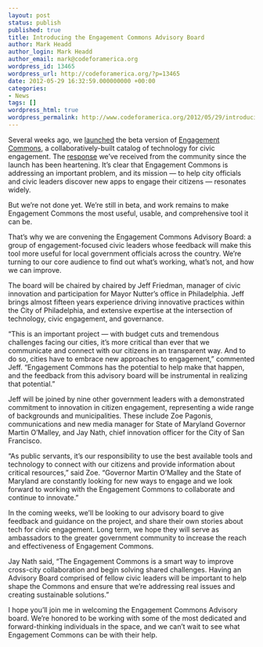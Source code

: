 ```yaml
---
layout: post
status: publish
published: true
title: Introducing the Engagement Commons Advisory Board
author: Mark Headd
author_login: Mark Headd
author_email: mark@codeforamerica.org
wordpress_id: 13465
wordpress_url: http://codeforamerica.org/?p=13465
date: 2012-05-29 16:32:59.000000000 +00:00
categories:
- News
tags: []
wordpress_html: true
wordpress_permalink: http://www.codeforamerica.org/2012/05/29/introducing-the-engagement-commons-advisory-board/
---
```


<p>Several weeks ago, we <a href="http://codeforamerica.org/2012/04/23/check-out-engagement-commons-beta-2/">launched</a> the beta version of <a href="http://civiccommons.org/engagement-commons">Engagement Commons</a>, a collaboratively-built catalog of technology for civic engagement. The <a href="http://storify.com/abhinemani/engagement-commons-launch">response</a> we’ve received from the community since the launch has been heartening. It’s clear that Engagement Commons is addressing an important problem, and its mission — to help city officials and civic leaders discover new apps to engage their citizens — resonates widely.</p>
<p>But we’re not done yet. We’re still in beta, and work remains to make Engagement Commons the most useful, usable, and comprehensive tool it can be.</p>
<p>That’s why we are convening the Engagement Commons Advisory Board: a group of engagement-focused civic leaders whose feedback will make this tool more useful for local government officials across the country. We’re turning to our core audience to find out what’s working, what’s not, and how we can improve.</p>
<p>The board will be chaired by chaired by Jeff Friedman, manager of civic innovation and participation for Mayor Nutter’s office in Philadelphia. Jeff brings almost fifteen years experience driving innovative practices within the City of Philadelphia, and extensive expertise at the intersection of technology, civic engagement, and governance.</p>
<p>“This is an important project — with budget cuts and tremendous challenges facing our cities, it’s more critical than ever that we communicate and connect with our citizens in an transparent way. And to do so, cities have to embrace new approaches to engagement,” commented Jeff. “Engagement Commons has the potential to help make that happen, and the feedback from this advisory board will be instrumental in realizing that potential.”</p>
<p>Jeff will be joined by nine other government leaders with a demonstrated commitment to innovation in citizen engagement, representing a wide range of backgrounds and municipalities. These include Zoe Pagonis, communications and new media manager for State of Maryland Governor Martin O’Malley, and Jay Nath, chief innovation officer for the City of San Francisco.</p>
<p>“As public servants, it’s our responsibility to use the best available tools and technology to connect with our citizens and provide information about critical resources,” said Zoe. “Governor Martin O’Malley and the State of Maryland are constantly looking for new ways to engage and we look forward to working with the Engagement Commons to collaborate and continue to innovate.”</p>
<p>In the coming weeks, we’ll be looking to our advisory board to give feedback and guidance on the project, and share their own stories about tech for civic engagement. Long term, we hope they will serve as ambassadors to the greater government community to increase the reach and effectiveness of Engagement Commons.</p>
<p>Jay Nath said, “The Engagement Commons is a smart way to improve cross-city collaboration and begin solving shared challenges. Having an Advisory Board comprised of fellow civic leaders will be important to help shape the Commons and ensure that we’re addressing real issues and creating sustainable solutions.”</p>
<p>I hope you’ll join me in welcoming the Engagement Commons Advisory board. We’re honored to be working with some of the most dedicated and forward-thinking individuals in the space, and we can’t wait to see what Engagement Commons can be with their help.</p>
